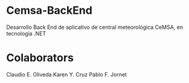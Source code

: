 # Cemsa-BackEnd
Desarrollo Back End de aplicativo de central meteorológica CeMSA, en tecnología .NET

# Colaborators
Claudio E. Oliveda
Karen Y. Cruz
Pablo F. Jornet